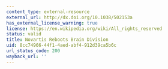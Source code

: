 ```yaml
---
content_type: external-resource
external_url: http://dx.doi.org/10.1038/502153a
has_external_license_warning: true
license: https://en.wikipedia.org/wiki/All_rights_reserved
status: valid
title: Novartis Reboots Brain Division
uid: 8cc74966-44f1-4aed-abf4-912d39ca5b6c
url_status_code: 200
wayback_url: ''
---
```

